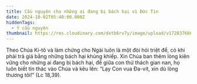 ```yaml
---
title: Cầu nguyện cho những ai đang bị bách hại vì Đức Tin
date: 2024-10-02T05:40:00.000Z
hiddenTags:
  - Ý cầu nguyện
thumbnail: https://res.cloudinary.com/dxtb6rv7y/image/upload/v1728376665/7_aygjup.png
---
```

Theo Chúa Ki-tô và làm chứng cho Ngài luôn là một đòi hỏi triệt để, có khi phải trả giá bằng những bách hại khủng khiếp. Xin Chúa ban thêm lòng kiên vững cho những ai đang bị bách hại, để giữa con thử thách gian nan, họ luôn biết tín thác vào Chúa và kêu lên: “Lạy Con vua Đa-vít, xin dủ lòng thương tôi!” (Lc 18,39).
